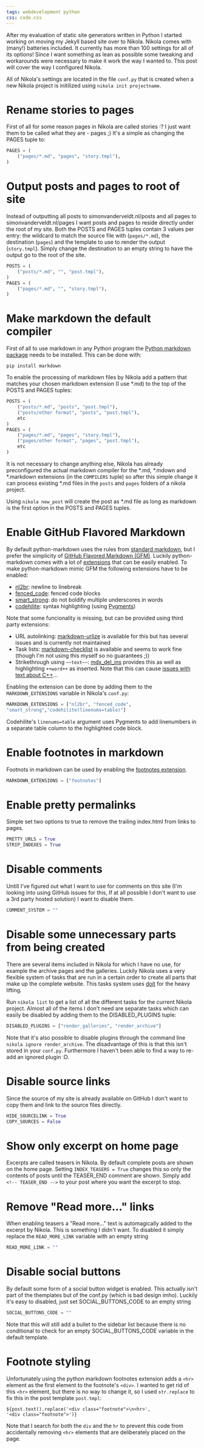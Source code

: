 ```yaml
--- 
tags: webdevelopment python
css: code.css
---
```


After my evaluation of static site generators written in Python I started working on moving my Jekyll based site over to Nikola.
Nikola comes with (many!) batteries included. It currently has more than 100 settings for all of its options! Since I want something as lean as possible some tweaking and workarounds were necessary to make it work the way I wanted to. This post will cover the way I configured Nikola.

All of Nikola's settings are located in the file `conf.py` that is created when a new Nikola project is initilized using `nikola init projectname`.


# Rename stories to pages
First of all for some reason pages in Nikola are called stories :? I just want them to be called what they are - pages ;)
It's a simple as changing the PAGES tuple to:

```python
PAGES = (
    ("pages/*.md", "pages", "story.tmpl"),
)
```


# Output posts and pages to root of site
Instead of outputting all posts to simonvanderveldt.nl/posts and all pages to simonvanderveldt.nl/pages I want posts and pages to reside directly under the root of my site.
Both the POSTS and PAGES tuples contain 3 values per entry: the wildcard to match the source file with (`pages/*.md`), the destination (`pages`) and the template to use to render the output (`story.tmpl`).
Simply change the destination to an empty string to have the output go to the root of the site.

```python
POSTS = (
    ("posts/*.md", "", "post.tmpl"),
)
PAGES = (
    ("pages/*.md", "", "story.tmpl"),
)
```


# Make markdown the default compiler
First of all to use markdown in any Python program the [Python markdown package](https://pypi.python.org/pypi/Markdown) needs to be installed. This can be done with:

```console
pip install markdown
```

To enable the processing of markdown files by Nikola add a pattern that matches your chosen markdown extension (I use \*.md) to the top of the POSTS and PAGES tuples:

```python
POSTS = (
    ("posts/*.md", "posts", "post.tmpl"),
    ("posts/other format", "posts", "post.tmpl"),
    etc
)
PAGES = (
    ("pages/*.md", "pages", "story.tmpl"),
    ("pages/other format", "pages", "post.tmpl"),
    etc
)
```

It is not necessary to change anything else, Nikola has already preconfigured the actual markdown compiler for the \*.md, \*.mdown and \*.markdown extensions (in the `COMPILERS` tuple) so after this simple change it can process existing \*.md files in the `posts` and `pages` folders of a nikola project.

Using `nikola new_post` will create the post as \*.md file as long as markdown is the first option in the POSTS and PAGES tuples.


# Enable GitHub Flavored Markdown
By default python-markdown uses the rules from [standard markdown](http://daringfireball.net/projects/markdown/), but I prefer the simplicity of [GitHub Flavored Markdown (GFM)](https://help.github.com/articles/github-flavored-markdown).
Luckily python-markdown comes with a lot of [extensions](http://pythonhosted.org/Markdown/extensions/) that can be easily enabled. To make python-markdown mimic GFM the following extensions have to be enabled:

* [nl2br](http://pythonhosted.org/Markdown/extensions/nl2br.html): newline to linebreak
* [fenced_code](http://pythonhosted.org/Markdown/extensions/fenced_code_blocks.html): fenced code blocks
* [smart_strong](http://pythonhosted.org/Markdown/extensions/smart_strong.html): do not boldify multiple underscores in words
* [codehilite](http://pythonhosted.org/Markdown/extensions/code_hilite.html): syntax highlighting (using [Pygments](http://pygments.org))

Note that some funcionality is missing, but can be provided using third party extensions:

* URL autolinking: [markdown-urlize](https://github.com/r0wb0t/markdown-urlize) is available for this but has several issues and is currently not maintained
* Task lists: [markdown-checklist](https://github.com/FND/markdown-checklist) is available and seems to work fine (though I'm not using this myself so no guarantees ;))
* Strikethrough using `~~text~~`: [mdx_del_ins](https://github.com/aleray/mdx_del_ins) provides this as well as highlighting `++word++` as inserted. Note that this can cause [issues with text about C++](https://bitbucket.org/site/master/issue/8557/)...

Enabling the extension can be done by adding them to the `MARKDOWN_EXTENSIONS` variable in Nikola's `conf.py`:

```python
MARKDOWN_EXTENSIONS = ["nl2br", "fenced_code",
"smart_strong","codehilite(linenums=table)"]
```

Codehilite's `linenums=table` argument uses Pygments to add linenumbers in a separate table column to the highlighted code block.


# Enable footnotes in markdown
Footnots in markdown can be used by enabling the [footnotes extension](http://pythonhosted.org/Markdown/extensions/footnotes.html).

```python
MARKDOWN_EXTENSIONS = ["footnotes"]
```


# Enable pretty permalinks
Simple set two options to true  to remove the trailing index.html from links to pages.

```python
PRETTY_URLS = True
STRIP_INDEXES = True
```


# Disable comments
Untill I've figured out what I want to use for comments on this site (I'm looking into using GitHub issues for this, If at all possible I don't want to use a 3rd party hosted solution) I want to disable them.

```python
COMMENT_SYSTEM = ""
``` 


# Disable some unnecessary parts from being created
There are several items included in Nikola for which I have no use, for example the archive pages and the galleries. Luckily Nikola uses a very flexible system of tasks that are run in a certain order to create all parts that make up the complete website. This tasks system uses [doit](http://pydoit.org) for the heavy lifting.

Run `nikola list` to get a list of all the different tasks for the current Nikola project. Almost all of the items I don't need are separate tasks which can easily be disabled by adding them to the DISABLED_PLUGINS tuple:

```python
DISABLED_PLUGINS = ["render_galleries", "render_archive"]
```

Note that it's also possible to disable plugins through the command line `nikola ignore render_archive`. The disadvantage of this is that this isn't stored in your `conf.py`. Furthermore I haven't been able to find a way to re-add an ignored plugin :D.


# Disable source links
Since the source of my site is already available on GitHub I don't want to copy them and link to the source files directly.

```python
HIDE_SOURCELINK = True
COPY_SOURCES = False
```


# Show only excerpt on home page
Excerpts are called teasers in Nikola. By default complete posts are shown on the home page. Setting `INDEX_TEASERS = True` changes this so only the contents of posts until the TEASER_END comment are shown. Simply add `<!-- TEASER_END -->` to your post where you want the excerpt to stop.


# Remove "Read more..." links
When enabling teasers a "Read more..." text is automagically added to the excerpt by Nikola. This is something I didn't want. To disabled it simply replace the `READ_MORE_LINK` variable with an empty string

```python
READ_MORE_LINK = ""
```


# Disable social buttons
By default some form of a social button widget is enabled. This actually isn't part of the themplates but of the conf.py (which is bad design imho). Luckily it's easy to disabled, just set SOCIAL_BUTTONS_CODE to an empty string

```python
SOCIAL_BUTTONS_CODE = ""
```
Note that this will still add a bullet to the sidebar list because there is no conditional to check for an empty SOCIAL_BUTTONS_CODE variable in the default template.


# Footnote styling
Unfortunately using the python markdown footnotes extension adds a `<hr>` element as the first element to the footnote's `<div>`. I wanted to get rid of this `<hr>` element, but there is no way to change it, so I used `str.replace` to fix this in the post template `post.tmpl`:

```
${post.text().replace('<div class="footnote">\n<hr>',
'<div class="footnote">')}
```

Note that I search for both the `div` and the `hr` to prevent this code from accidentally removing `<hr>` elements that are deliberately placed on the page.
